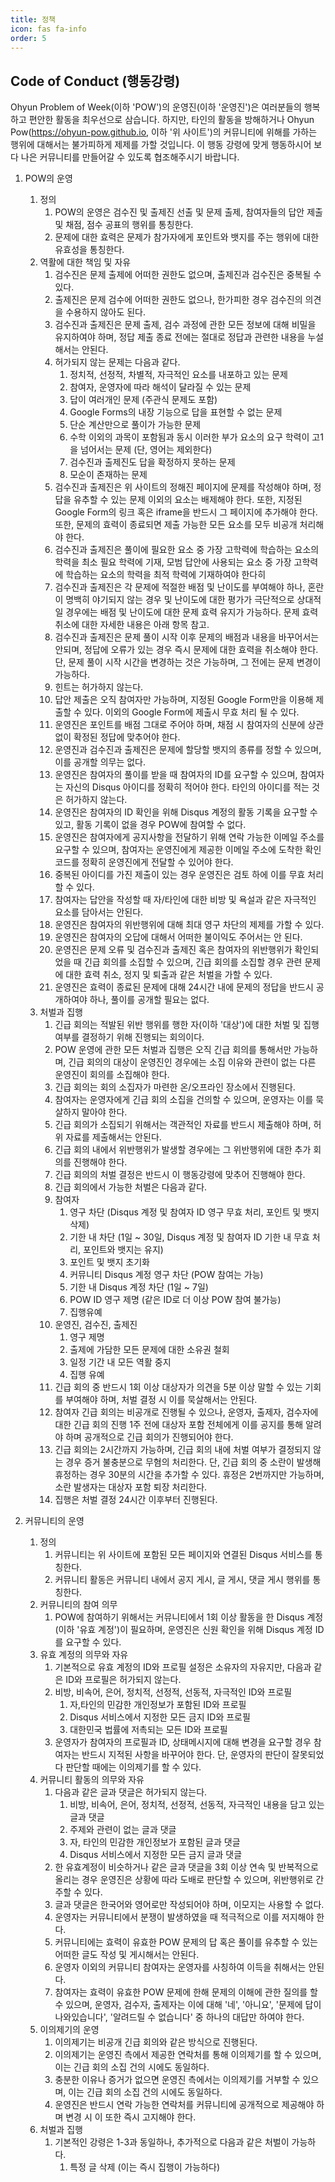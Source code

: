 ```yaml
---
title: 정책
icon: fas fa-info
order: 5
---
```


## Code of Conduct (행동강령)

Ohyun Problem of Week(이하 'POW')의 운영진(이하 '운영진')은 여러분들의 행복하고 편안한 활동을 최우선으로 삼습니다. 하지만, 타인의 활동을 방해하거나 Ohyun Pow(https://ohyun-pow.github.io, 이하 '위 사이트')의 커뮤니티에 위해를 가하는 행위에 대해서는 불가피하게 제제를 가할 것입니다. 이 행동 강령에 맞게 행동하시어 보다 나은 커뮤니티를 만들어갈 수 있도록 협조해주시기 바랍니다.

1. POW의 운영
   1. 정의
      1. POW의 운영은 검수진 및 출제진 선출 및 문제 출제, 참여자들의 답안 제출 및 채점, 점수 공표의 행위를 통칭한다.
	  1. 문제에 대한 효력은 문제가 참가자에게 포인트와 뱃지를 주는 행위에 대한 유효성을 통칭한다.
   1. 역활에 대한 책임 및 자유
	  1. 검수진은 문제 출제에 어떠한 권한도 없으며, 출제진과 검수진은 중복될 수 있다.
	  1. 출제진은 문제 검수에 어떠한 권한도 없으나, 한가피한 경우 검수진의 의견을 수용하지 않아도 된다.
	  1. 검수진과 출제진은 문제 출제, 검수 과정에 관한 모든 정보에 대해 비밀을 유지하여야 하며, 정답 제출 종료 전에는 절대로 정답과 관련한 내용을 누설해서는 안된다.
	  1. 허가되지 않는 문제는 다음과 같다.
	      1. 정치적, 선정적, 차별적, 자극적인 요소를 내포하고 있는 문제
		  1. 참여자, 운영자에 따라 해석이 달라질 수 있는 문제
		  1. 답이 여러개인 문제 (주관식 문제도 포함)
	      1. Google Forms의 내장 기능으로 답을 표현할 수 없는 문제
		  1. 단순 계산만으로 풀이가 가능한 문제
	      1. 수학 이외의 과목이 포함됨과 동시 이러한 부가 요소의 요구 학력이 고1을 넘어서는 문제 (단, 영어는 제외한다)
		  1. 검수진과 출제진도 답을 확정하지 못하는 문제
		  1. 모순이 존재하는 문제
	  1. 검수진과 출제진은 위 사이트의 정해진 페이지에 문제를 작성해야 하며, 정답을 유추할 수 있는 문제 이외의 요소는 배제해야 한다. 또한, 지정된 Google Form의 링크 혹은 iframe을 반드시 그 페이지에 추가해야 한다. 또한, 문제의 효력이 종료되면 제출 가능한 모든 요소를 모두 비공개 처리해야 한다.
	  1. 검수진과 출제진은 풀이에 필요한 요소 중 가장 고학력에 학습하는 요소의 학력을 최소 필요 학력에 기재, 모범 답안에 사용되는 요소 중 가장 고학력에 학습하는 요소의 학력을 최적 학력에 기재하여야 한다히
	  1. 검수진과 출제진은 각 문제에 적절한 배점 및 난이도를 부여해야 하나, 혼란이 명백히 야기되지 않는 경우 및 난이도에 대한 평가가 극단적으로 상대적일 경우에는 배점 및 난이도에 대한 문제 효력 유지가 가능하다. 문제 효력 취소에 대한 자세한 내용은 아래 항목 참고.
	  1. 검수진과 출제진은 문제 풀이 시작 이후 문제의 배점과 내용을 바꾸어서는 안되며, 정답에 오류가 있는 경우 즉시 문제에 대한 효력을 취소해야 한다. 단, 문제 풀이 시작 시간을 변경하는 것은 가능하며, 그 전에는 문제 변경이 가능하다.
	  1. 힌트는 허가하지 않는다.
	  1. 답안 제출은 오직 참여자만 가능하며, 지정된 Google Form만을 이용해 제출할 수 있다. 이외의 Google Form에 제출시 무효 처리 될 수 있다.
	  1. 운영진은 포인트를 배점 그대로 주어야 하며, 채점 시 참여자의 신분에 상관 없이 확정된 정답에 맞추어야 한다.
	  1. 운영진과 검수진과 출제진은 문제에 할당할 뱃지의 종류를 정할 수 있으며, 이를 공개할 의무는 없다.
	  1. 운영진은 참여자의 풀이를 받을 때 참여자의 ID를 요구할 수 있으며, 참여자는 자신의 Disqus 아이디를 정확히 적어야 한다. 타인의 아이디를 적는 것은 허가하지 않는다.
	  1. 운영진은 참여자의 ID 확인을 위해 Disqus 계정의 활동 기록을 요구할 수 있고, 활동 기록이 없을 경우 POW에 참여할 수 없다.
	  1. 운영진은 참여자에게 공지사항을 전달하기 위해 연락 가능한 이메일 주소를 요구할 수 있으며, 참여자는 운영진에게 제공한 이메일 주소에 도착한 확인 코드를 정확히 운영진에게 전달할 수 있어야 한다.
	  1. 중복된 아이디를 가진 제출이 있는 경우 운영진은 검토 하에 이를 무효 처리할 수 있다.
	  1. 참여자는 답안을 작성할 때 자/타인에 대한 비방 및 욕설과 같은 자극적인 요소를 담아서는 안된다.
	  1. 운영진은 참여자의 위반행위에 대해 최대 영구 차단의 제제를 가할 수 있다.
	  1. 운영진은 참여자의 오답에 대해서 어떠한 불이익도 주어서는 안 된다.
	  1. 운영진은 문제 오류 및 검수진과 출제진 혹은 참여자의 위반행위가 확인되었을 때 긴급 회의를 소집할 수 있으며, 긴급 회의를 소집할 경우 관련 문제에 대한 효력 취소, 정지 및 퇴출과 같은 처벌을 가할 수 있다.
	  1. 운영진은 효력이 종료된 문제에 대해 24시간 내에 문제의 정답을 반드시 공개하여야 하나, 풀이를 공개할 필요는 없다.
   1. 처벌과 집행
      1. 긴급 회의는 적발된 위반 행위를 행한 자(이하 '대상')에 대한 처벌 및 집행 여부를 결정하기 위해 진행되는 회의이다.
      1. POW 운영에 관한 모든 처벌과 집행은 오직 긴급 회의를 통해서만 가능하며, 긴급 회의의 대상이 운영진인 경우에는 소집 이유와 관련이 없는 다른 운영진이 회의를 소집해야 한다.
	  1. 긴급 회의는 회의 소집자가 마련한 온/오프라인 장소에서 진행된다.
	  1. 참여자는 운영자에게 긴급 회의 소집을 건의할 수 있으며, 운영자는 이를 묵살하지 말아야 한다.
	  1. 긴급 회의가 소집되기 위해서는 객관적인 자료를 반드시 제출해야 하며, 허위 자료를 제출해서는 안된다.
	  1. 긴급 회의 내에서 위반행위가 발생할 경우에는 그 위반행위에 대한 추가 회의를 진행해야 한다.
	  1. 긴급 회의의 처벌 결정은 반드시 이 행동강령에 맞추어 진행해야 한다.
	  1. 긴급 회의에서 가능한 처벌은 다음과 같다.
	    1. 참여자
		    1. 영구 차단 (Disqus 계정 및 참여자 ID 영구 무효 처리, 포인트 및 뱃지 삭제)
		    1. 기한 내 차단 (1일 ~ 30일, Disqus 계정 및 참여자 ID 기한 내 무효 처리, 포인트와 뱃지는 유지)
		    1. 포인트 및 뱃지 초기화
		    1. 커뮤니티 Disqus 계정 영구 차단 (POW 참여는 가능)
		    1. 기한 내 Disqus 계정 차단 (1일 ~ 7일)
		    1. POW ID 영구 제명 (같은 ID로 더 이상 POW 참여 불가능)
		    1. 집행유예
		1. 운영진, 검수진, 출제진
		    1. 영구 제명
		    1. 출제에 가담한 모든 문제에 대한 소유권 철회
		    1. 일정 기간 내 모든 역활 중지
		    1. 집행 유예
	  1. 긴급 회의 중 반드시 1회 이상 대상자가 의견을 5분 이상 말할 수 있는 기회를 부여해야 하며, 처벌 결정 시 이를 묵살해서는 안된다.
	  1. 참여자 긴급 회의는 비공개로 진행될 수 있으나, 운영자, 출제자, 검수자에 대한 긴급 회의 진행 1주 전에 대상자 포함 전체에게 이를 공지를 통해 알려야 하며 공개적으로 긴급 회의가 진행되어야 한다.
	  1. 긴급 회의는 2시간까지 가능하며, 긴급 회의 내에 처벌 여부가 결정되지 않는 경우 증거 불충분으로 무혐의 처리한다. 단, 긴급 회의 중 소란이 발생해 휴정하는 경우 30분의 시간을 추가할 수 있다. 휴정은 2번까지만 가능하며, 소란 발생자는 대상자 포함 퇴장 처리한다.
	  1. 집행은 처벌 결정 24시간 이후부터 진행된다.

1. 커뮤니티의 운영
   1. 정의
      1. 커뮤니티는 위 사이트에 포함된 모든 페이지와 연결된 Disqus 서비스를 통칭한다.
	  1. 커뮤니티 활동은 커뮤니티 내에서 공지 게시, 글 게시, 댓글 게시 행위를 통칭한다.
   1. 커뮤니티의 참여 의무
      1. POW에 참여하기 위해서는 커뮤니티에서 1회 이상 활동을 한 Disqus 계정(이하 '유효 계정')이 필요하며, 운영진은 신원 확인을 위해 Disqus 계정 ID를 요구할 수 있다.
   1. 유효 계정의 의무와 자유
      1. 기본적으로 유효 계정의 ID와 프로필 설정은 소유자의 자유지만, 다음과 같은 ID와 프로필은 허가되지 않는다.
      1. 비방, 비속어, 은어, 정치적, 선정적, 선동적, 자극적인 ID와 프로필
	     1. 자,타인의 민감한 개인정보가 포함된 ID와 프로필
	     1. Disqus 서비스에서 지정한 모든 금지 ID와 프로필
	     1. 대한민국 법률에 저촉되는 모든 ID와 프로필
	   1. 운영자가 참여자의 프로필과 ID, 상태메시지에 대해 변경을 요구할 경우 참여자는 반드시 지적된 사항을 바꾸어야 한다. 단, 운영자의 판단이 잘못되었다 판단할 때에는 이의제기를 할 수 있다.
   1. 커뮤니티 활동의 의무와 자유
	   1. 다음과 같은 글과 댓글은 허가되지 않는다.
	       1. 비방, 비속어, 은어, 정치적, 선정적, 선동적, 자극적인 내용을 담고 있는 글과 댓글
		   1. 주제와 관련이 없는 글과 댓글
		   1. 자, 타인의 민감한 개인정보가 포함된 글과 댓글
		   1. Disqus 서비스에서 지정한 모든 금지 글과 댓글
	   1. 한 유효계정이 비슷하거나 같은 글과 댓글을 3회 이상 연속 및 반복적으로 올리는 경우 운영진은 상황에 따라 도배로 판단할 수 있으며, 위반행위로 간주할 수 있다.
	   1. 글과 댓글은 한국어와 영어로만 작성되어야 하며, 이모지는 사용할 수 없다.
	   1. 운영자는 커뮤니티에서 분쟁이 발생하였을 때 적극적으로 이를 저지해야 한다.
	   1. 커뮤니티에는 효력이 유효한 POW 문제의 답 혹은 풀이를 유추할 수 있는 어떠한 글도 작성 및 게시해서는 안된다.
	   1. 운영자 이외의 커뮤니티 참여자는 운영자를 사칭하여 이득을 취해서는 안된다.
	   1. 참여자는 효력이 유효한 POW 문제에 한해 문제의 이해에 관한 질의를 할 수 있으며, 운영자, 검수자, 출제자는 이에 대해 '네', '아니요', '문제에 답이 나와있습니다', '알려드릴 수 없습니다' 중 하나의 대답만 하여야 한다.
   1. 이의제기의 운영
	   1. 이의제기는 비공개 긴급 회의와 같은 방식으로 진행된다.
	   1. 이의제기는 운영진 측에서 제공한 연락처를 통해 이의제기를 할 수 있으며, 이는 긴급 회의 소집 건의 시에도 동일하다.
	   1. 충분한 이유나 증거가 없으면 운영진 측에서는 이의제기를 거부할 수 있으며, 이는 긴급 회의 소집 건의 시에도 동일하다.
	   1. 운영진은 반드시 연락 가능한 연락처를 커뮤니티에 공개적으로 제공해야 하며 변경 시 이 또한 즉시 고지해야 한다.
   1. 처벌과 집행
       1. 기본적인 강령은 1-3과 동일하나, 추가적으로 다음과 같은 처벌이 가능하다.
	       1. 특정 글 삭제 (이는 즉시 집행이 가능하다)